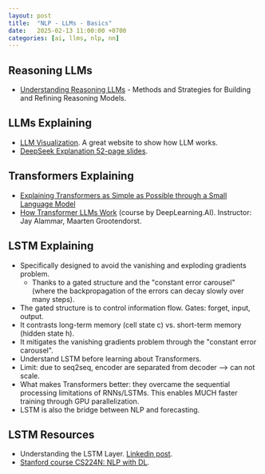 ```yaml
---
layout: post
title:  "NLP - LLMs - Basics"
date:   2025-02-13 11:00:00 +0700
categories: [ai, llms, nlp, nn]
---
```


## Reasoning LLMs
- [Understanding Reasoning LLMs](https://sebastianraschka.com/blog/2025/understanding-reasoning-llms.html) - Methods and Strategies for Building and Refining Reasoning Models.


## LLMs Explaining
- [LLM Visualization](https://bbycroft.net/llm). A great website to show how LLM works.
- [DeepSeek Explanation 52-page slides](https://www.linkedin.com/posts/hui-yang-6769a793_deepseek-models-ugcPost-7297804601876000768-3OYa/).

## Transformers Explaining
- [Explaining Transformers as Simple as Possible through a Small Language Model](https://pub.towardsai.net/explaining-transformers-as-simple-as-possible-through-a-small-language-model-6e6038941ca7)
- [How Transformer LLMs Work](https://www.deeplearning.ai/short-courses/how-transformer-llms-work/) (course by DeepLearning.AI). Instructor: Jay Alammar, Maarten Grootendorst.

## LSTM Explaining
- Specifically designed to avoid the vanishing and exploding gradients problem.
  - Thanks to a gated structure and the "constant error carousel" (where the backpropagation of the errors can decay slowly over many steps).   
- The gated structure is to control information flow. Gates: forget, input, output.
- It contrasts long-term memory (cell state c) vs. short-term memory (hidden state h).
- It mitigates the vanishing gradients problem through the "constant error carousel".
- Understand LSTM before learning about Transformers.
- Limit: due to seq2seq, encoder are separated from decoder --> can not scale.
- What makes Transformers better: they overcame the sequential processing limitations of RNNs/LSTMs. This enables MUCH faster training through GPU parallelization.
- LSTM is also the bridge between NLP and forecasting.

## LSTM Resources
- Understanding the LSTM Layer. [Linkedin post](https://www.linkedin.com/feed/update/groupPost:961087-7290418174666162177/).
- [Stanford course CS224N: NLP with DL](https://web.stanford.edu/class/cs224n/).


